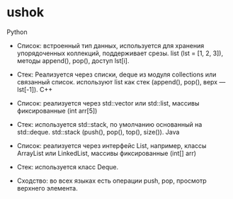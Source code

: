   # ushok
Python
- Список: встроенный тип данных, используется для хранения упорядоченных коллекций, поддерживает срезы. list (lst = [1, 2, 3]), методы append(), pop(), доступ lst[i].
- Стек: Реализуется через списки, deque из модуля collections или связанный список. используют list как стек (append(), pop(), верх — lst[-1]).
C++
- Список: реализуется через std::vector или std::list, массивы фиксированные (int arr[5])
- Стек: используется std::stack, по умолчанию основанный на std::deque. std::stack<T> (push(), pop(), top(), size()).
Java
- Список: реализуется через интерфейс List, например, классы ArrayList или LinkedList, массивы фиксированные (int[] arr)
- Стек: используется класс Deque.

- Сходство: во всех языках есть операции push, pop, просмотр верхнего элемента.
